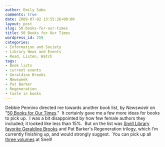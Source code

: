 ```yaml
---
author: Emily Sabo
comments: true
date: 2009-07-02 13:55:26+00:00
layout: post
slug: 50-books-for-our-times
title: 50 Books for Our Times
wordpress_id: 259
categories:
- Information and Society
- Library News and Events
- Read, Listen, Watch
tags:
- Book lists
- current events
- Geraldine Brooks
- Newsweek
- Pat Barker
- Regeneration
- taste in books
---
```


Debbie Pennino directed me towards another book list, by _Newsweek_ on "[50 Books for Our Times](http://www.newsweek.com/id/204300/page/1)."  It certainly gave me a few more ideas for books to pick up.  I was a bit disappointed by how few female authors they included; it looked like less than 15%.  But on the list was [Snell Library favorite Geraldine Brooks](http://www.lib.neu.edu/snippets/index.php?p=85) and Pat Barker's Regeneration trilogy, which I'm currently finishing up, and would strongly suggest.  You can pick up all [three volumes](http://nucat.lib.neu.edu/search~S13?/aBarker,+Pat./abarker+pat/-3,-1,0,E/2exact&FF=abarker+pat&1,8,) at Snell!
